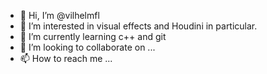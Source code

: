 - 👋 Hi, I’m @vilhelmfl
- 👀 I’m interested in visual effects and Houdini in particular.
- 🌱 I’m currently learning c++ and git
- 💞️ I’m looking to collaborate on ...
- 📫 How to reach me ...

<!---
vilhelmfl/vilhelmfl is a ✨ special ✨ repository because its `README.md` (this file) appears on your GitHub profile.
You can click the Preview link to take a look at your changes.
--->
